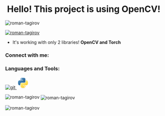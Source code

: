 <h1 align="center">Hello! This project is using OpenCV!</h1>
<p align="left"> <img src="https://komarev.com/ghpvc/?username=roman-tagirov&label=Profile%20views&color=0e75b6&style=flat" alt="roman-tagirov" /> </p>

<p align="left"> <a href="https://github.com/ryo-ma/github-profile-trophy"><img src="https://github-profile-trophy.vercel.app/?username=roman-tagirov" alt="roman-tagirov" /></a> </p>

- It's working with only 2 libraries! **OpenCV and Torch**

<h3 align="left">Connect with me:</h3>
<p align="left">
</p>

<h3 align="left">Languages and Tools:</h3>
<p align="left"> <a href="https://git-scm.com/" target="_blank" rel="noreferrer"> <img src="https://www.vectorlogo.zone/logos/git-scm/git-scm-icon.svg" alt="git" width="40" height="40"/> </a> <a href="https://www.python.org" target="_blank" rel="noreferrer"> <img src="https://raw.githubusercontent.com/devicons/devicon/master/icons/python/python-original.svg" alt="python" width="40" height="40"/> </a> </p>

<p><img align="left" src="https://github-readme-stats.vercel.app/api/top-langs?username=roman-tagirov&show_icons=true&locale=en&layout=compact" alt="roman-tagirov" /></p>

<p>&nbsp;<img align="center" src="https://github-readme-stats.vercel.app/api?username=roman-tagirov&show_icons=true&locale=en" alt="roman-tagirov" /></p>

<p><img align="center" src="https://github-readme-streak-stats.herokuapp.com/?user=roman-tagirov&" alt="roman-tagirov" /></p>
